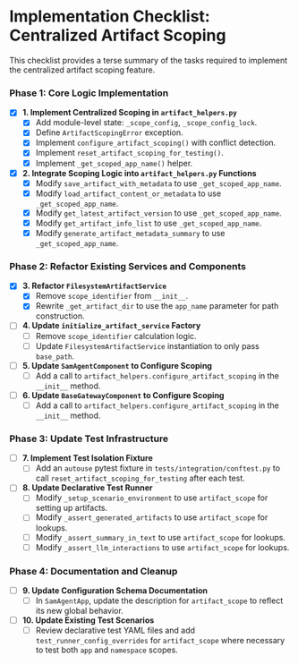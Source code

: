 # Implementation Checklist: Centralized Artifact Scoping

This checklist provides a terse summary of the tasks required to implement the centralized artifact scoping feature.

### Phase 1: Core Logic Implementation

-   [X] **1. Implement Centralized Scoping in `artifact_helpers.py`**
    -   [X] Add module-level state: `_scope_config`, `_scope_config_lock`.
    -   [X] Define `ArtifactScopingError` exception.
    -   [X] Implement `configure_artifact_scoping()` with conflict detection.
    -   [X] Implement `reset_artifact_scoping_for_testing()`.
    -   [X] Implement `_get_scoped_app_name()` helper.

-   [X] **2. Integrate Scoping Logic into `artifact_helpers.py` Functions**
    -   [X] Modify `save_artifact_with_metadata` to use `_get_scoped_app_name`.
    -   [X] Modify `load_artifact_content_or_metadata` to use `_get_scoped_app_name`.
    -   [X] Modify `get_latest_artifact_version` to use `_get_scoped_app_name`.
    -   [X] Modify `get_artifact_info_list` to use `_get_scoped_app_name`.
    -   [X] Modify `generate_artifact_metadata_summary` to use `_get_scoped_app_name`.

### Phase 2: Refactor Existing Services and Components

-   [X] **3. Refactor `FilesystemArtifactService`**
    -   [X] Remove `scope_identifier` from `__init__`.
    -   [X] Rewrite `_get_artifact_dir` to use the `app_name` parameter for path construction.

-   [ ] **4. Update `initialize_artifact_service` Factory**
    -   [ ] Remove `scope_identifier` calculation logic.
    -   [ ] Update `FilesystemArtifactService` instantiation to only pass `base_path`.

-   [ ] **5. Update `SamAgentComponent` to Configure Scoping**
    -   [ ] Add a call to `artifact_helpers.configure_artifact_scoping` in the `__init__` method.

-   [ ] **6. Update `BaseGatewayComponent` to Configure Scoping**
    -   [ ] Add a call to `artifact_helpers.configure_artifact_scoping` in the `__init__` method.

### Phase 3: Update Test Infrastructure

-   [ ] **7. Implement Test Isolation Fixture**
    -   [ ] Add an `autouse` pytest fixture in `tests/integration/conftest.py` to call `reset_artifact_scoping_for_testing` after each test.

-   [ ] **8. Update Declarative Test Runner**
    -   [ ] Modify `_setup_scenario_environment` to use `artifact_scope` for setting up artifacts.
    -   [ ] Modify `_assert_generated_artifacts` to use `artifact_scope` for lookups.
    -   [ ] Modify `_assert_summary_in_text` to use `artifact_scope` for lookups.
    -   [ ] Modify `_assert_llm_interactions` to use `artifact_scope` for lookups.

### Phase 4: Documentation and Cleanup

-   [ ] **9. Update Configuration Schema Documentation**
    -   [ ] In `SamAgentApp`, update the description for `artifact_scope` to reflect its new global behavior.

-   [ ] **10. Update Existing Test Scenarios**
    -   [ ] Review declarative test YAML files and add `test_runner_config_overrides` for `artifact_scope` where necessary to test both `app` and `namespace` scopes.
